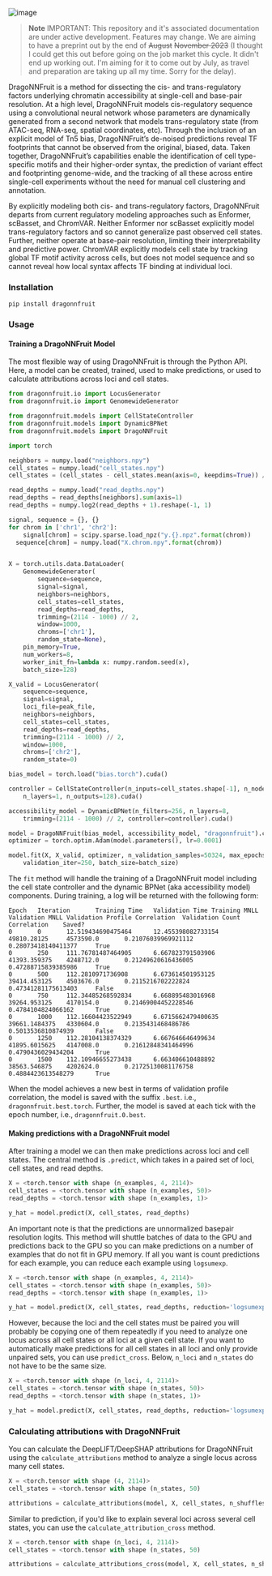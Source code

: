 ![image](https://github.com/jmschrei/dragonnfruit/assets/3916816/10f835ca-8feb-43fd-84d8-630d8018379c)

> **Note**
> IMPORTANT: This repository and it's associated documentation are under active development. Features may change. We are aiming to have a preprint out by the end of <s>August</s> <s>November 2023</s> (I thought I could get this out before going on the job market this cycle. It didn't end up working out. I'm aiming for it to come out by July, as travel and preparation are taking up all my time. Sorry for the delay). 

DragoNNFruit is a method for dissecting the cis- and trans-regulatory factors underlying chromatin accessibility at single-cell and base-pair resolution. At a high level, DragoNNFruit models cis-regulatory sequence using a convolutional neural network whose parameters are dynamically generated from a second network that models trans-regulatory state (from ATAC-seq, RNA-seq, spatial coordinates, etc). Through the inclusion of an explicit model of Tn5 bias, DragoNNFruit’s de-noised predictions reveal TF footprints that cannot be observed from the original, biased, data. Taken together, DragoNNFruit’s capabilities enable the identification of cell type-specific motifs and their higher-order syntax, the prediction of variant effect and footprinting genome-wide, and the tracking of all these across entire single-cell experiments without the need for manual cell clustering and annotation.

By explicitly modeling both cis- and trans-regulatory factors, DragoNNFruit departs from current regulatory modeling approaches such as Enformer, scBasset, and ChromVAR. Neither Enformer nor scBasset explicitly model trans-regulatory factors and so cannot generalize past observed cell states. Further, neither operate at base-pair resolution, limiting their interpretability and predictive power. ChromVAR explicitly models cell state by tracking global TF motif activity across cells, but does not model sequence and so cannot reveal how local syntax affects TF binding at individual loci.

### Installation

`pip install dragonnfruit`

### Usage

#### Training a DragoNNFruit Model

The most flexible way of using DragoNNFruit is through the Python API. Here, a model can be created, trained, used to make predictions, or used to calculate attributions across loci and cell states. 

```python
from dragonnfruit.io import LocusGenerator
from dragonnfruit.io import GenomewideGenerator

from dragonnfruit.models import CellStateController
from dragonnfruit.models import DynamicBPNet
from dragonnfruit.models import DragoNNFruit

import torch

neighbors = numpy.load("neighbors.npy")
cell_states = numpy.load("cell_states.npy")
cell_states = (cell_states - cell_states.mean(axis=0, keepdims=True)) / cell_states.std(axis=0, keepdims=True)

read_depths = numpy.load("read_depths.npy")
read_depths = read_depths[neighbors].sum(axis=1)
read_depths = numpy.log2(read_depths + 1).reshape(-1, 1)

signal, sequence = {}, {}
for chrom in ['chr1', 'chr2']:
	signal[chrom] = scipy.sparse.load_npz("y.{}.npz".format(chrom))
  sequence[chrom] = numpy.load("X.chrom.npy".format(chrom))


X = torch.utils.data.DataLoader(
	GenomewideGenerator(
		sequence=sequence,
		signal=signal,
		neighbors=neighbors,
		cell_states=cell_states,
		read_depths=read_depths,
		trimming=(2114 - 1000) // 2, 
		window=1000, 
		chroms=['chr1'],
		random_state=None),
	pin_memory=True, 
	num_workers=8,
	worker_init_fn=lambda x: numpy.random.seed(x),
	batch_size=128)

X_valid = LocusGenerator(
	sequence=sequence,
	signal=signal,
	loci_file=peak_file,
	neighbors=neighbors,
	cell_states=cell_states,
	read_depths=read_depths,
	trimming=(2114 - 1000) // 2, 
	window=1000,
	chroms=['chr2'],
	random_state=0)

bias_model = torch.load("bias.torch").cuda()

controller = CellStateController(n_inputs=cell_states.shape[-1], n_nodes=1024, 
	n_layers=1, n_outputs=128).cuda()

accessibility_model = DynamicBPNet(n_filters=256, n_layers=8,
	trimming=(2114 - 1000) // 2, controller=controller).cuda()

model = DragoNNFruit(bias_model, accessibility_model, "dragonnfruit").cuda()
optimizer = torch.optim.Adam(model.parameters(), lr=0.0001)

model.fit(X, X_valid, optimizer, n_validation_samples=50324, max_epochs=100, 
	validation_iter=250, batch_size=batch_size)
```

The `fit` method will handle the training of a DragoNNFruit model including the cell state controller and the dynamic BPNet (aka accessibility model) components. During training, a log will be returned with the following form: 

```
Epoch   Iteration       Training Time   Validation Time Training MNLL   Validation MNLL Validation Profile Correlation  Validation Count Correlation    Saved?
0       0       12.519434690475464      12.455398082733154      49810.28125     4573590.0       0.21076039969921112     0.28073418140411377     True
0       250     111.76781487464905      6.667823791503906       41393.359375    4248712.0       0.21249620616436005     0.47288715839385986     True
0       500     112.2810971736908       6.673614501953125       39414.453125    4503676.0       0.2115216702222824      0.47341281175613403     False
0       750     112.34485268592834      6.668895483016968       39264.953125    4170154.0       0.21469004452228546     0.4784104824066162      True
0       1000    112.16604423522949      6.6715662479400635      39661.1484375   4330604.0       0.2135431468486786      0.5013536810874939      False
0       1250    112.28104138374329      6.667646646499634       41895.6015625   4147008.0       0.21612848341464996     0.4790436029434204      True
0       1500    112.10946655273438      6.663406610488892       38563.546875    4202624.0       0.21725130081176758     0.4884423613548279      True
```

When the model achieves a new best in terms of validation profile correlation, the model is saved with the suffix `.best`. i.e., `dragonnfruit.best.torch`. Further, the model is saved at each tick with the epoch number, i.e., `dragonnfruit.0.best`. 

#### Making predictions with a DragoNNFruit model

After training a model we can then make predictions across loci and cell states. The central method is `.predict`, which takes in a paired set of loci, cell states, and read depths.

```python
X = <torch.tensor with shape (n_examples, 4, 2114)>
cell_states = <torch.tensor with shape (n_examples, 50)>
read_depths = <torch.tensor with shape (n_examples, 1)>

y_hat = model.predict(X, cell_states, read_depths)
```

An important note is that the predictions are unnormalized basepair resolution logits. This method will shuttle batches of data to the GPU and predictions back to the GPU so you can make predictions on a number of examples that do not fit in GPU memory. If all you want is count predictions for each example, you can reduce each example using `logsumexp`.

```python
X = <torch.tensor with shape (n_examples, 4, 2114)>
cell_states = <torch.tensor with shape (n_examples, 50)>
read_depths = <torch.tensor with shape (n_examples, 1)>

y_hat = model.predict(X, cell_states, read_depths, reduction='logsumexp')
```

However, because the loci and the cell states must be paired you will probably be copying one of them repeatedly if you need to analyze one locus across all cell states or all loci at a given cell state. If you want to automatically make predictions for all cell states in all loci and only provide unpaired sets, you can use `predict_cross`. Below, `n_loci` and `n_states` do not have to be the same size.

```python
X = <torch.tensor with shape (n_loci, 4, 2114)>
cell_states = <torch.tensor with shape (n_states, 50)>
read_depths = <torch.tensor with shape (n_states, 1)>

y_hat = model.predict(X, cell_states, read_depths, reduction='logsumexp')
```

### Calculating attributions with DragoNNFruit

You can calculate the DeepLIFT/DeepSHAP attributions for DragoNNFruit using the `calculate_attributions` method to analyze a single locus across many cell states.

```python
X = <torch.tensor with shape (4, 2114)>
cell_states = <torch.tensor with shape (n_states, 50)

attributions = calculate_attributions(model, X, cell_states, n_shuffles=10, batch_size=8)
```

Similar to prediction, if you'd like to explain several loci across several cell states, you can use the `calculate_attribution_cross` method.

```python
X = <torch.tensor with shape (n_loci, 4, 2114)>
cell_states = <torch.tensor with shape (n_states, 50)

attributions = calculate_attributions_cross(model, X, cell_states, n_shuffles=10, batch_size=8)
```
